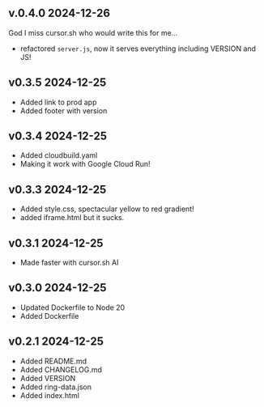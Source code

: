 ## v.0.4.0 2024-12-26

God I miss cursor.sh who would write this for me...

- refactored `server.js`, now it serves everything including VERSION and JS!

## v0.3.5 2024-12-25

- Added link to prod app
- Added footer with version
## v0.3.4 2024-12-25

- Added cloudbuild.yaml
- Making it work with Google Cloud Run!

## v0.3.3 2024-12-25

- Added style.css, spectacular yellow to red gradient!
- added iframe.html but it sucks.

## v0.3.1 2024-12-25

- Made faster with cursor.sh AI

## v0.3.0 2024-12-25

- Updated Dockerfile to Node 20
- Added Dockerfile

## v0.2.1 2024-12-25

- Added README.md
- Added CHANGELOG.md
- Added VERSION
- Added ring-data.json
- Added index.html
